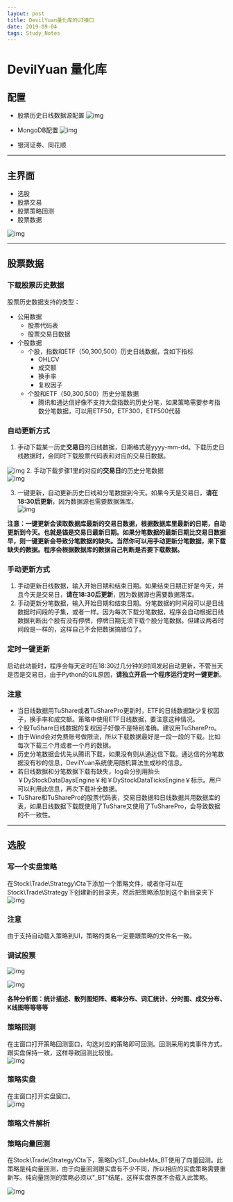 ```yaml
---
layout: post
title: DevilYuan量化库的UI接口
date: 2019-09-04 
tags: Study_Notes
---
```


# DevilYuan 量化库

## 配置

* 股票历史日线数据源配置
![img](/images/posts/Abu/17.png)

* MongoDB配置
![img](/images/posts/Abu/18.png)

* 银河证券、同花顺

-------------------

## 主界面
 
* 选股
* 股票交易
* 股票策略回测
* 股票数据

![img](/images/posts/Abu/16.png)

-------------------

## 股票数据

### 下载股票历史数据
股票历史数据支持的类型：
- 公用数据
    - 股票代码表
    - 股票交易日数据
- 个股数据
    - 个股，指数和ETF（50,300,500）历史日线数据，含如下指标
        - OHLCV
        - 成交额
        - 换手率
        - 复权因子
    - 个股和ETF（50,300,500）历史分笔数据
        - 腾讯和通达信好像不支持大盘指数的历史分笔，如果策略需要参考指数分笔数据，可以用ETF50，ETF300，ETF500代替 

### 自动更新方式
1. 手动下载某一历史**交易日**的日线数据，日期格式是yyyy-mm-dd。下载历史日线数据时，会同时下载股票代码表和对应的交易日数据。  

![img](/images/posts/Abu/22.png)
2. 手动下载步骤1里的对应的**交易日**的历史分笔数据  
![img](/images/posts/Abu/23.png)

3. 一键更新，自动更新历史日线和分笔数据到今天。如果今天是交易日，**请在18:30后更新**，因为数据源也需要数据落库。  
![img](/images/posts/Abu/24.png)

**注意：一键更新会读取数据库最新的交易日数据，根据数据库里最新的日期，自动更新到今天。也就是锚是交易日最新日期。如果分笔数据的最新日期比交易日数据早，则一键更新会导致分笔数据的缺失。当然你可以用手动更新分笔数据，来下载缺失的数据。程序会根据数据库的数据自己判断是否要下载数据。**


### 手动更新方式
1. 手动更新日线数据，输入开始日期和结束日期。如果结束日期正好是今天，并且今天是交易日，**请在18:30后更新**，因为数据源也需要数据落库。
2. 手动更新分笔数据，输入开始日期和结束日期。分笔数据的时间段可以是日线数据时间段的子集，或者一样。因为每次下载分笔数据，程序会自动根据日线数据判断出个股有没有停牌，停牌日期无须下载个股分笔数据。但建议两者时间段是一样的，这样自己不会把数据搞错位了。

### 定时一键更新
启动此功能时，程序会每天定时在18:30过几分钟的时间发起自动更新，不管当天是否是交易日。由于Python的GIL原因，**请独立开启一个程序运行定时一键更新**。

### 注意
- 当日线数据用TuShare或者TuSharePro更新时，ETF的日线数据缺少复权因子，换手率和成交额。策略中使用ETF日线数据，要注意这种情况。
- 个股TuShare日线数据的复权因子好像不是特别准确。建议用TuSharePro。
- 由于Wind会对免费账号做限流，所以下载数据最好是一段一段的下载。比如每次下载三个月或者一个月的数据。
- 历史分笔数据会优先从腾讯下载，如果没有则从通达信下载。通达信的分笔数据没有秒的信息，DevilYuan系统使用随机算法生成秒的信息。
- 若日线数据和分笔数据下载有缺失，log会分别用抬头￥DyStockDataDaysEngine￥和￥DyStockDataTicksEngine￥标示。用户可以利用此信息，再次下载补全数据。
- TuShare和TuSharePro的股票代码表，交易日数据和日线数据共用数据库的表，如果日线数据下载既使用了TuShare又使用了TuSharePro，会导致数据的不一致性。


------------------

## 选股
### 写一个实盘策略
在Stock\Trade\Strategy\Cta下添加一个策略文件，或者你可以在Stock\Trade\Strategy下创建新的目录夹，然后把策略添加到这个新目录夹下  
![img](/images/posts/Abu/25.png)
### 注意
由于支持自动载入策略到UI，策略的类名一定要跟策略的文件名一致。

### 调试股票
![img](/images/posts/Abu/19.png)

![img](/images/posts/Abu/20.png)

**各种分析图：统计描述、散列图矩阵、概率分布、词汇统计、分时图、成交分布、K线图等等等等**

### 策略回测
在主窗口打开策略回测窗口，勾选对应的策略即可回测。回测采用的类事件方式，跟实盘保持一致，这样导致回测比较慢。  
![img](/images/posts/Abu/26.png)
### 策略实盘
在主窗口打开实盘窗口。   
![img](/images/posts/Abu/27.png)

### 策略文件解析

### 策略向量回测
在Stock\Trade\Strategy\Cta下，策略DyST_DoubleMa_BT使用了向量回测。此策略是纯向量回测，由于向量回测跟实盘有不少不同，所以相应的实盘策略需要重新写。纯向量回测的策略必须以"_BT"结尾，这样实盘界面不会载入此策略。

![img](/images/posts/Abu/21.png)
